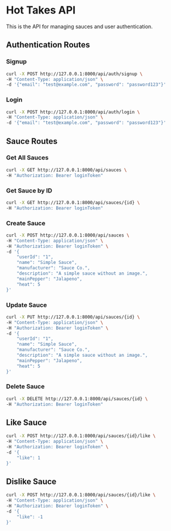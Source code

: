 # Hot Takes API

This is the API for managing sauces and user authentication.

## Authentication Routes

### Signup

```bash
curl -X POST http://127.0.0.1:8000/api/auth/signup \
-H "Content-Type: application/json" \
-d '{"email": "test@example.com", "password": "password123"}'
```

### Login

```bash
curl -X POST http://127.0.0.1:8000/api/auth/login \
-H "Content-Type: application/json" \
-d '{"email": "test@example.com", "password": "password123"}'
```

## Sauce Routes

### Get All Sauces

```bash
curl -X GET http://127.0.0.1:8000/api/sauces \
-H "Authorization: Bearer loginToken"
```

### Get Sauce by ID

```bash
curl -X GET http://127.0.0.1:8000/api/sauces/{id} \
-H "Authorization: Bearer loginToken"
```

### Create Sauce

```bash
curl -X POST http://127.0.0.1:8000/api/sauces \
-H "Content-Type: application/json" \
-H "Authorization: Bearer loginToken" \
-d '{
    "userId": "1",
    "name": "Simple Sauce",
    "manufacturer": "Sauce Co.",
    "description": "A simple sauce without an image.",
    "mainPepper": "Jalapeno",
    "heat": 5
}'
```

### Update Sauce

```bash
curl -X PUT http://127.0.0.1:8000/api/sauces/{id} \
-H "Content-Type: application/json" \
-H "Authorization: Bearer loginToken" \
-d '{
    "userId": "1",
    "name": "Simple Sauce",
    "manufacturer": "Sauce Co.",
    "description": "A simple sauce without an image.",
    "mainPepper": "Jalapeno",
    "heat": 5
}'
```

### Delete Sauce

```bash
curl -X DELETE http://127.0.0.1:8000/api/sauces/{id} \
-H "Authorization: Bearer loginToken"
```

## Like Sauce

```bash
curl -X POST http://127.0.0.1:8000/api/sauces/{id}/like \
-H "Content-Type: application/json" \
-H "Authorization: Bearer loginToken" \
-d '{
    "like": 1
}'
```

## Dislike Sauce

```bash
curl -X POST http://127.0.0.1:8000/api/sauces/{id}/like \
-H "Content-Type: application/json" \
-H "Authorization: Bearer loginToken" \
-d '{
    "like": -1
}'
```